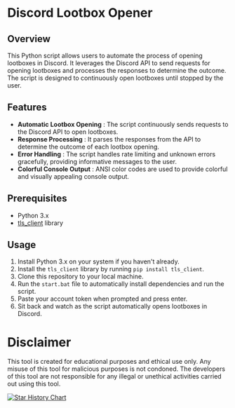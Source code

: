 # Discord Lootbox Opener

## Overview

This Python script allows users to automate the process of opening lootboxes in Discord. It leverages the Discord API to send requests for opening lootboxes and processes the responses to determine the outcome. The script is designed to continuously open lootboxes until stopped by the user.

## Features

- **Automatic Lootbox Opening** : The script continuously sends requests to the Discord API to open lootboxes.
- **Response Processing** : It parses the responses from the API to determine the outcome of each lootbox opening.
- **Error Handling** : The script handles rate limiting and unknown errors gracefully, providing informative messages to the user.
- **Colorful Console Output** : ANSI color codes are used to provide colorful and visually appealing console output.

## Prerequisites

- Python 3.x
- [tls_client](https://github.com/DiscordHackWeek/tls_client) library

## Usage

1. Install Python 3.x on your system if you haven't already.
2. Install the `tls_client` library by running `pip install tls_client`.
3. Clone this repository to your local machine.
4. Run the `start.bat` file to automatically install dependencies and run the script.
5. Paste your account token when prompted and press enter.
6. Sit back and watch as the script automatically opens lootboxes in Discord.


# Disclaimer
This tool is created for educational purposes and ethical use only. Any misuse of this tool for malicious purposes is not condoned. The developers of this tool are not responsible for any illegal or unethical activities carried out using this tool.

[![Star History Chart](https://api.star-history.com/svg?repos=JOY6IX9INE/Discord-Lootbox-Opener&type=Date)](https://star-history.t9t.io/#JOY6IX9INE/Discord-Lootbox-Opener&Date)
